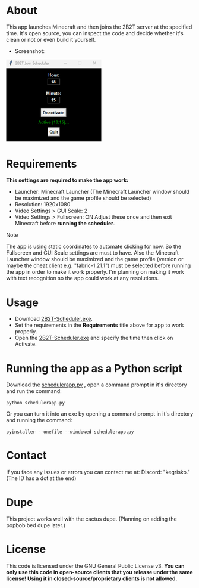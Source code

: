# About
This app launches Minecraft and then joins the 2B2T server at the specified time. It's open source, you can inspect the code and decide whether it's clean or not or even build it yourself.
- Screenshot:
<img src="screenshot.png" width="256" >

# Requirements
**This settings are required to make the app work:**
- Launcher: Minecraft Launcher (The Minecraft Launcher window should be maximized and the game profile should be selected)
- Resolution: 1920x1080
- Video Settings > GUI Scale: 2
- Video Settings > Fullscreen: ON
Adjust these once and then exit Minecraft before **running the scheduler**.

> [!NOTE]
> The app is using static coordinates to automate clicking for now. So the Fullscreen and GUI Scale settings are must to have. Also the Minecraft Launcher window should be maximized and the game profile (version or maybe the cheat client e.g. "fabric-1.21.1") must be selected before running the app in order to make it work properly. I'm planning on making it work with text recognition so the app could work at any resolutions.

# Usage
- Download [2B2T-Scheduler.exe](https://github.com/cagritaskn/2b2t-join-scheduler/releases/download/release/2B2T-Scheduler.exe).
- Set the requirements in the **Requirements** title above for app to work properly.
- Open the [2B2T-Scheduler.exe](https://github.com/cagritaskn/2b2t-join-scheduler/releases/download/release/2B2T-Scheduler.exe) and specify the time then click on Activate.

# Running the app as a Python script
Download the [schedulerapp.py](https://github.com/cagritaskn/2b2t-join-scheduler/blob/main/schedulerapp.py) , open a command prompt in it's directory and run the command:
```
python schedulerapp.py
```

Or you can turn it into an exe by opening a command prompt in it's directory and running the command:

```
pyinstaller --onefile --windowed schedulerapp.py
```

# Contact
If you face any issues or errors you can contact me at:
Discord: "kegrisko." (The ID has a dot at the end)

# Dupe
This project works well with the cactus dupe. (Planning on adding the popbob bed dupe later.)

# License
This code is licensed under the GNU General Public License v3. **You can only use this code in open-source clients that you release under the same license! Using it in closed-source/proprietary clients is not allowed.**
